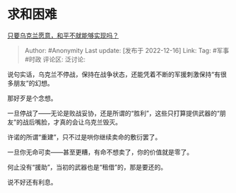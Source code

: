 # 求和困难
[只要乌克兰愿意，和平不就能够实现吗？](https://www.zhihu.com/question/540807115/answer/2803139237)

> Author: #Anonymity
> Last update: [发布于 2022-12-16]
> Link:
> Tag: #军事 #时政
> 评论区:
> 泛讨论:

说句实话，乌克兰不停战，保持在战争状态，还能凭着不断的军援刺激保持“有很多朋友”的幻想。

那好歹是个念想。

一旦停战了——无论是败战妥协，还是所谓的“胜利”，这些只打算提供武器的“朋友”的战后嘴脸，才真的会让乌克兰毁灭。

许诺的所谓“重建”，只不过是哄你继续卖命的敷衍罢了。

一旦你无命可卖——甚至更糟，有命不想卖了，你的价值就是零了。

何止没有“援助”，当初的武器也是“租借”的，那是要还的。

说不好还有利息。
